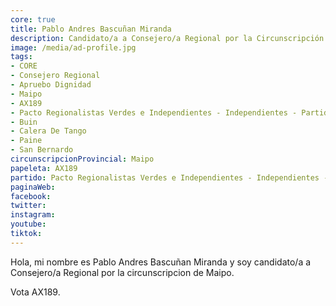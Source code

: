 ```yaml
---
core: true
title: Pablo Andres Bascuñan Miranda
description: Candidato/a a Consejero/a Regional por la Circunscripción de Maipo
image: /media/ad-profile.jpg
tags:
- CORE
- Consejero Regional
- Apruebo Dignidad
- Maipo
- AX189
- Pacto Regionalistas Verdes e Independientes - Independientes - Partido Republicano De Chile
- Buin
- Calera De Tango
- Paine
- San Bernardo
circunscripcionProvincial: Maipo
papeleta: AX189
partido: Pacto Regionalistas Verdes e Independientes - Independientes - Partido Republicano De Chile
paginaWeb:
facebook:
twitter:
instagram:
youtube:
tiktok:
---
```

Hola, mi nombre es Pablo Andres Bascuñan Miranda y soy candidato/a a Consejero/a Regional por la circunscripcion de Maipo.

Vota AX189.